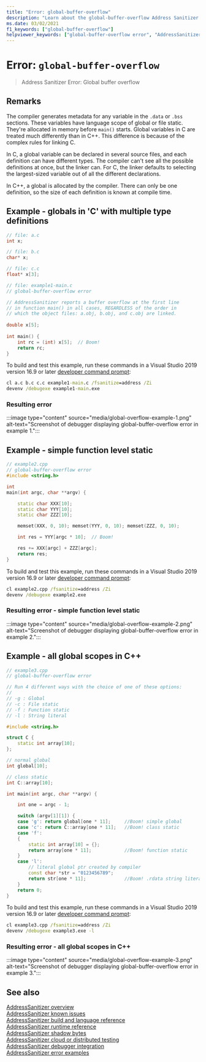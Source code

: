 ```yaml
---
title: "Error: global-buffer-overflow"
description: "Learn about the global-buffer-overflow Address Sanitizer error."
ms.date: 03/02/2021
f1_keywords: ["global-buffer-overflow"]
helpviewer_keywords: ["global-buffer-overflow error", "AddressSanitizer error global-buffer-overflow"]
---
```

# Error: `global-buffer-overflow`

> Address Sanitizer Error: Global buffer overflow

## Remarks

The compiler generates metadata for any variable in the `.data` or `.bss` sections. These variables have language scope of global or file static. They're allocated in memory before `main()` starts. Global variables in C are treated much differently than in C++. This difference is because of the complex rules for linking C.

In C, a global variable can be declared in several source files, and each definition can have different types. The compiler can't see all the possible definitions at once, but the linker can. For C, the linker defaults to selecting the largest-sized variable out of all the different declarations.

In C++, a global is allocated by the compiler. There can only be one definition, so the size of each definition is known at compile time.

## Example - globals in 'C' with multiple type definitions

```c
// file: a.c
int x;
```

```c
// file: b.c
char* x;
```

```c
// file: c.c
float* x[3];
```

```c
// file: example1-main.c
// global-buffer-overflow error

// AddressSanitizer reports a buffer overflow at the first line
// in function main() in all cases, REGARDLESS of the order in 
// which the object files: a.obj, b.obj, and c.obj are linked.
  
double x[5];
 
int main() { 
    int rc = (int) x[5];  // Boom!
    return rc; 
}
```

To build and test this example, run these commands in a Visual Studio 2019 version 16.9 or later [developer command prompt](../build/building-on-the-command-line.md#developer_command_prompt_shortcuts):

```cmd
cl a.c b.c c.c example1-main.c /fsanitize=address /Zi
devenv /debugexe example1-main.exe
```

### Resulting error

:::image type="content" source="media/global-overflow-example-1.png" alt-text="Screenshot of debugger displaying global-buffer-overflow error in example 1.":::

## Example - simple function level static

```cpp
// example2.cpp
// global-buffer-overflow error
#include <string.h>

int 
main(int argc, char **argv) {

    static char XXX[10];
    static char YYY[10];
    static char ZZZ[10];

    memset(XXX, 0, 10); memset(YYY, 0, 10); memset(ZZZ, 0, 10);

    int res = YYY[argc * 10];  // Boom!

    res += XXX[argc] + ZZZ[argc];
    return res;
}
```

To build and test this example, run these commands in a Visual Studio 2019 version 16.9 or later [developer command prompt](../build/building-on-the-command-line.md#developer_command_prompt_shortcuts):

```cmd
cl example2.cpp /fsanitize=address /Zi
devenv /debugexe example2.exe
```

### Resulting error - simple function level static

:::image type="content" source="media/global-overflow-example-2.png" alt-text="Screenshot of debugger displaying global-buffer-overflow error in example 2.":::

## Example - all global scopes in C++

```cpp
// example3.cpp
// global-buffer-overflow error

// Run 4 different ways with the choice of one of these options:
//
// -g : Global
// -c : File static
// -f : Function static
// -l : String literal

#include <string.h>

struct C {
    static int array[10];
};

// normal global
int global[10];

// class static
int C::array[10];

int main(int argc, char **argv) {

    int one = argc - 1;

    switch (argv[1][1]) {
    case 'g': return global[one * 11];     //Boom! simple global
    case 'c': return C::array[one * 11];   //Boom! class static
    case 'f':
    {
        static int array[10] = {};
        return array[one * 11];            //Boom! function static
    }
    case 'l':
        // literal global ptr created by compiler
        const char *str = "0123456789";
        return str[one * 11];              //Boom! .rdata string literal allocated by compiler
    }
    return 0;
}
```

To build and test this example, run these commands in a Visual Studio 2019 version 16.9 or later [developer command prompt](../build/building-on-the-command-line.md#developer_command_prompt_shortcuts):

```cmd
cl example3.cpp /fsanitize=address /Zi
devenv /debugexe example3.exe -l
```

### Resulting error - all global scopes in C++

:::image type="content" source="media/global-overflow-example-3.png" alt-text="Screenshot of debugger displaying global-buffer-overflow error in example 3.":::

## See also

[AddressSanitizer overview](./asan.md)\
[AddressSanitizer known issues](./asan-known-issues.md)\
[AddressSanitizer build and language reference](./asan-building.md)\
[AddressSanitizer runtime reference](./asan-runtime.md)\
[AddressSanitizer shadow bytes](./asan-shadow-bytes.md)\
[AddressSanitizer cloud or distributed testing](./asan-offline-crash-dumps.md)\
[AddressSanitizer debugger integration](./asan-debugger-integration.md)\
[AddressSanitizer error examples](./asan-error-examples.md)
